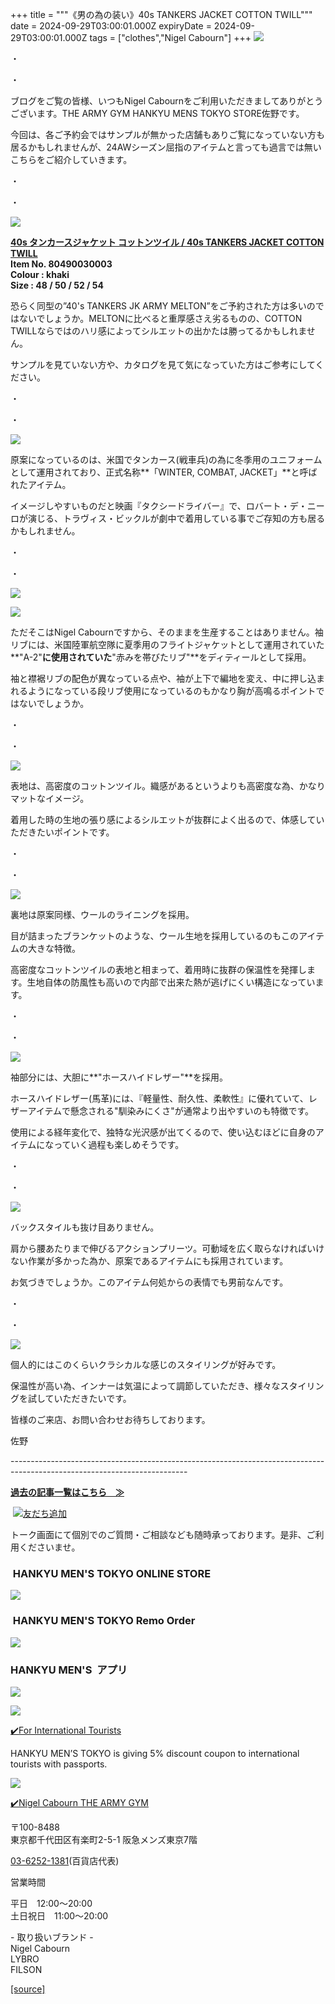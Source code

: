 +++
title = """《男の為の装い》40s TANKERS JACKET COTTON TWILL"""
date = 2024-09-29T03:00:01.000Z
expiryDate = 2024-09-29T03:00:01.000Z
tags = ["clothes","Nigel Cabourn"]
+++
![](https://cdn.shopify.com/s/files/1/0094/9295/5196/files/IMG_4062_480x480.jpg?v=1727574347)

・

・

ブログをご覧の皆様、いつもNigel Cabournをご利用いただきましてありがとうございます。THE ARMY GYM HANKYU MENS TOKYO STORE佐野です。

今回は、各ご予約会ではサンプルが無かった店舗もありご覧になっていない方も居るかもしれませんが、24AWシーズン屈指のアイテムと言っても過言では無いこちらをご紹介していきます。

・

・

![](https://cdn.shopify.com/s/files/1/0094/9295/5196/files/IMG_1228_e340da5b-c0f0-45c0-a934-4c84e17fa3c7_480x480.jpg?v=1727576504)

[**40s タンカースジャケット コットンツイル / 40s TANKERS JACKET COTTON TWILL**](https://cabourn.jp/products/80490030003)  
**Item No. 80490030003**  
**Colour : khaki**  
**Size : 48 / 50 / 52 / 54**

恐らく同型の”40's TANKERS JK ARMY MELTON”をご予約された方は多いのではないでしょうか。MELTONに比べると重厚感さえ劣るものの、COTTON TWILLならではのハリ感によってシルエットの出かたは勝ってるかもしれません。

サンプルを見ていない方や、カタログを見て気になっていた方はご参考にしてください。

・

・

![](https://cdn.shopify.com/s/files/1/0094/9295/5196/files/IMG_4063_480x480.jpg?v=1727574785)

原案になっているのは、米国でタンカース(戦車兵)の為に冬季用のユニフォームとして運用されており、正式名称**「WINTER, COMBAT, JACKET」**と呼ばれたアイテム。

イメージしやすいものだと映画『タクシードライバー』で、ロバート・デ・ニーロが演じる、トラヴィス・ビックルが劇中で着用している事でご存知の方も居るかもしれません。

・

・

![](https://cdn.shopify.com/s/files/1/0094/9295/5196/files/IMG_4067_480x480.jpg?v=1727574347)

![](https://cdn.shopify.com/s/files/1/0094/9295/5196/files/IMG_4076_480x480.jpg?v=1727574347)

ただそこはNigel Cabournですから、そのままを生産することはありません。袖リブには、米国陸軍航空隊に夏季用のフライトジャケットとして運用されていた**"A-2"**に使用されていた**"赤みを帯びたリブ"**をディティールとして採用。

袖と襟裾リブの配色が異なっている点や、袖が上下で編地を変え、中に押し込まれるようになっている段リブ使用になっているのもかなり胸が高鳴るポイントではないでしょうか。

・

・

![](https://cdn.shopify.com/s/files/1/0094/9295/5196/files/IMG_1221_7907ce02-4153-41ea-b81a-e578a7543bfc_480x480.jpg?v=1727574490)

表地は、高密度のコットンツイル。織感があるというよりも高密度な為、かなりマットなイメージ。

着用した時の生地の張り感によるシルエットが抜群によく出るので、体感していただきたいポイントです。

・

・

![](https://cdn.shopify.com/s/files/1/0094/9295/5196/files/IMG_1222_480x480.jpg?v=1727574347)

裏地は原案同様、ウールのライニングを採用。

目が詰まったブランケットのような、ウール生地を採用しているのもこのアイテムの大きな特徴。

高密度なコットンツイルの表地と相まって、着用時に抜群の保温性を発揮します。生地自体の防風性も高いので内部で出来た熱が逃げにくい構造になっています。

・

・

![](https://cdn.shopify.com/s/files/1/0094/9295/5196/files/IMG_4059_480x480.jpg?v=1727574347)

袖部分には、大胆に**"ホースハイドレザー"**を採用。

ホースハイドレザー(馬革)には、『軽量性、耐久性、柔軟性』に優れていて、レザーアイテムで懸念される"馴染みにくさ"が通常より出やすいのも特徴です。

使用による経年変化で、独特な光沢感が出てくるので、使い込むほどに自身のアイテムになっていく過程も楽しめそうです。

・

・

![](https://cdn.shopify.com/s/files/1/0094/9295/5196/files/IMG_4083_480x480.jpg?v=1727574347)

バックスタイルも抜け目ありません。

肩から腰あたりまで伸びるアクションプリーツ。可動域を広く取らなければいけない作業が多かった為か、原案であるアイテムにも採用されています。

お気づきでしょうか。このアイテム何処からの表情でも男前なんです。

・

・

![](https://cdn.shopify.com/s/files/1/0094/9295/5196/files/IMG_4026_a483715b-55dc-4ddc-83c6-0b18e22c9e56_480x480.jpg?v=1727575028)

個人的にはこのくらいクラシカルな感じのスタイリングが好みです。

保温性が高い為、インナーは気温によって調節していただき、様々なスタイリングを試していただきたいです。

皆様のご来店、お問い合わせお待ちしております。

佐野

\--------------------------------------------------------------------------------------------------------------------------

[**過去の記事一覧はこちら　≫**](https://cabourn.jp/blogs/shop-info/tagged/the-army-gym-hankyu-mens-tokyo)

 [![友だち追加](https://scdn.line-apps.com/n/line_add_friends/btn/ja.png)](https://lin.ee/NdALMrk)

トーク画面にて個別でのご質問・ご相談なども随時承っております。是非、ご利用くださいませ。

###  HANKYU MEN'S TOKYO ONLINE STORE

[![](https://cdn.shopify.com/s/files/1/0094/9295/5196/files/89E08B8F-87A2-468C-B5C0-CCCEBD744C0B_240x240.jpg?v=1652323830)](https://web.hh-online.jp/hankyu-mens/goods/list.html?shoptype=1&cid=b_mgs_vtr_amg)

###  HANKYU MEN'S TOKYO Remo Order

[![](https://cdn.shopify.com/s/files/1/0094/9295/5196/files/IMG_4203_480x480.png?v=1693122470)](https://web.hh-online.jp/hankyu-mens/contents/remoorder/)

### HANKYU MEN'S  アプリ

[**![](https://cdn.shopify.com/s/files/1/0094/9295/5196/files/IMG_4236_480x480.png?v=1693821347)**](https://web.hh-online.jp/hankyu-mens/contents/app/)

![](https://cdn.shopify.com/s/files/1/0094/9295/5196/files/642F2481-827F-485B-B569-888BEA4847CE.gif?v=1599792399)

[✔️](https://www.hankyu-dept.co.jp/mens-tokyo/guestcoupon/)[For International Tourists](https://www.hankyu-dept.co.jp/mens-tokyo/guestcoupon/)

HANKYU MEN’S TOKYO is giving 5% discount coupon to international tourists with passports.

![](https://cdn.shopify.com/s/files/1/0094/9295/5196/files/111.jpg?v=1630658023)

[✔️Nigel Cabourn THE ARMY GYM](https://web.hh-online.jp/hankyu-mens/goods/list.html?shoptype=1&cid=b_mgs_vtr_amg)

〒100-8488  
東京都千代田区有楽町2-5-1 阪急メンズ東京7階

[03-6252-1381](tel:0362521381)(百貨店代表)

営業時間

平日　12:00～20:00  
土日祝日　11:00～20:00  

\- 取り扱いブランド -  
Nigel Cabourn  
LYBRO  
FILSON

[[source]](https://cabourn.jp/blogs/shop-info/hankyu20240929)
